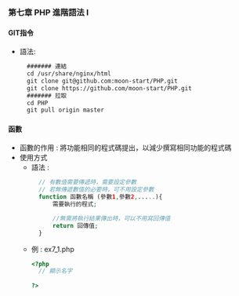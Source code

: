 ### 第七章 PHP 進階語法 I
#### GIT指令
+ 語法:
  ```html
    ####### 連結
    cd /usr/share/nginx/html
    git clone git@github.com:moon-start/PHP.git
    git clone https://github.com/moon-start/PHP.git
    ####### 拉取
    cd PHP
    git pull origin master

  ```
#### 函數
+ 函數的作用 : 將功能相同的程式碼提出，以減少撰寫相同功能的程式碼
+ 使用方式
  + 語法 :
    ```php
      // 有數值需要傳遞時，需要設定參數
      // 若無傳遞數值的必要時，可不用設定參數
      function 函數名稱 (參數1,參數2,.....){
          需要執行的程式;

          //無需將執行結果傳出時，可以不用寫回傳值
          return 回傳值;
      }
    ```
  + 例 : ex7_1.php
    ```php
    <?php
      // 顯示名字
      
    ?>
    ```

